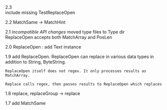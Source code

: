 2.3   
    include missing TestReplaceOpen 
    
2.2
    MatchSame -> MatchHint    

2.1
    *incompatible API changes*
    moved type files to Type dir   
    ReplaceOpen accepts both MatchArray and PosLen
    
2.0
    ReplaceOpen : add Text instance
    
1.9
    add ReplaceOpen. ReplaceOpen can replace in various data types in addition to String, ByteString. 
    
    ReplaceOpen itself does not regex. It only processes results as MatchArray. 
    
    Replace calls regex, then passes results to ReplaceOpen which replaces
    
1.8
    replace, replaceGroup -> replace

1.7
    add MatchSame
                                   